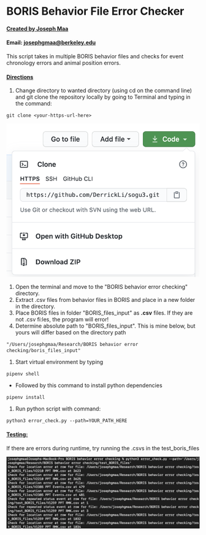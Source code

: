 # BORIS Behavior File Error Checker

#### <ins>Created by Joseph Maa</ins>
#### Email: josephgmaa@berkeley.edu


This script takes in multiple BORIS behavior files and checks for event chronology errors and animal position errors.

#### <ins>Directions</ins>

1. Change directory to wanted directory (using cd on the command line) and git clone the repository locally by going to Terminal and typing in the command:

```
git clone <your-https-url-here>
```

![](media/clone.png)

1. Open the terminal and move to the "BORIS behavior error checking" directory.
1. Extract .csv files from behavior files in BORIS and place in a new folder in the directory. 
1. Place BORIS files in folder "BORIS_files_input" as **.csv** files. If they are not .csv fi:les, the program will error! 
1. Determine absolute path to "BORIS_files_input". This is mine below, but yours will differ based on the directory path
```
"/Users/josephgmaa/Research/BORIS behavior error checking/boris_files_input"
```
1. Start virtual environment by typing 
```
pipenv shell
```
* Followed by this command to install python dependencies
```
pipenv install
```
1. Run python script with command: 
```
python3 error_check.py --path=YOUR_PATH_HERE
```

#### <ins>Testing:</ins>

If there are errors during runtime, try running the .csvs in the test_boris_files

![](media/errors.png)
